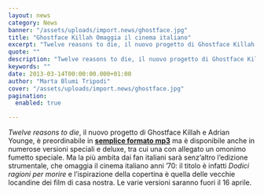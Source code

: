 ```yaml
---
layout: news
category: News
banner: "/assets/uploads/import.news/ghostface.jpg"
title: "Ghostface Killah Omaggia il cinema italiano"
excerpt: "Twelve reasons to die, il nuovo progetto di Ghostface Killah e Adrian Younge, è preordinabile in semplice formato mp3 ma è disponibile anche in numerose versioni speciali e deluxe, tra cui una con allegato un omonimo fumetto speciale. Ma la più ambita dai fan italiani sarà senz’altro l’edizione strumentale, che omaggia il cinema italiano anni [&hellip"
quote: ""
description: "Twelve reasons to die, il nuovo progetto di Ghostface Killah e Adrian Younge, è preordinabile in semplice formato mp3 ma è disponibile anche in numerose versioni speciali e deluxe, tra cui una con allegato un omonimo fumetto speciale. Ma la più ambita dai fan italiani sarà senz’altro l’edizione strumentale, che omaggia il cinema italiano anni [&hellip"
keywords: ""
date: 2013-03-14T00:00:00.000+01:00
author: "Marta Blumi Tripodi"
cover: "/assets/uploads/import.news/ghostface.jpg"
pagination:
  enabled: true

---
```


_Twelve reasons to die_, il nuovo progetto di Ghostface Killah e Adrian Younge, è preordinabile in [**semplice formato mp3**](https://soultemplemusic.bandcamp.com/album/twelve-reasons-to-die "http://soultemplemusic.bandcamp.com/album/twelve-reasons-to-die") ma è disponibile anche in numerose versioni speciali e deluxe, tra cui una con allegato un omonimo fumetto speciale. Ma la più ambita dai fan italiani sarà senz’altro l’edizione strumentale, che omaggia il cinema italiano anni ’70: il titolo è infatti _Dodici ragioni per morire_ e l’ispirazione della copertina è quella delle vecchie locandine dei film di casa nostra. Le varie versioni saranno fuori il 16 aprile.